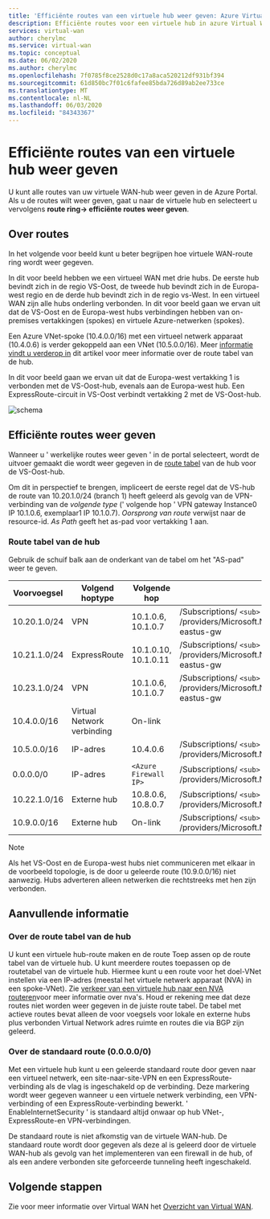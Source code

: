```yaml
---
title: 'Efficiënte routes van een virtuele hub weer geven: Azure Virtual WAN | Microsoft Docs'
description: Efficiënte routes voor een virtuele hub in azure Virtual WAN door lopen
services: virtual-wan
author: cherylmc
ms.service: virtual-wan
ms.topic: conceptual
ms.date: 06/02/2020
ms.author: cherylmc
ms.openlocfilehash: 7f0785f8ce2528d0c17a8aca520212df931bf394
ms.sourcegitcommit: 61d850bc7f01c6fafee85bda726d89ab2ee733ce
ms.translationtype: MT
ms.contentlocale: nl-NL
ms.lasthandoff: 06/03/2020
ms.locfileid: "84343367"
---
```

# <a name="view-effective-routes-of-a-virtual-hub"></a>Efficiënte routes van een virtuele hub weer geven

U kunt alle routes van uw virtuele WAN-hub weer geven in de Azure Portal. Als u de routes wilt weer geven, gaat u naar de virtuele hub en selecteert u vervolgens **route ring-> efficiënte routes weer geven**.

## <a name="understanding-routes"></a><a name="understand"></a>Over routes

In het volgende voor beeld kunt u beter begrijpen hoe virtuele WAN-route ring wordt weer gegeven.

In dit voor beeld hebben we een virtueel WAN met drie hubs. De eerste hub bevindt zich in de regio VS-Oost, de tweede hub bevindt zich in de Europa-west regio en de derde hub bevindt zich in de regio vs-West. In een virtueel WAN zijn alle hubs onderling verbonden. In dit voor beeld gaan we ervan uit dat de VS-Oost en de Europa-west hubs verbindingen hebben van on-premises vertakkingen (spokes) en virtuele Azure-netwerken (spokes).

Een Azure VNet-spoke (10.4.0.0/16) met een virtueel netwerk apparaat (10.4.0.6) is verder gekoppeld aan een VNet (10.5.0.0/16). Meer [informatie vindt u verderop in](#abouthubroute) dit artikel voor meer informatie over de route tabel van de hub.

In dit voor beeld gaan we ervan uit dat de Europa-west vertakking 1 is verbonden met de VS-Oost-hub, evenals aan de Europa-west hub. Een ExpressRoute-circuit in VS-Oost verbindt vertakking 2 met de VS-Oost-hub.

![schema](./media/effective-routes-virtual-hub/diagram.png)

## <a name="view-effective-routes"></a><a name="view"></a>Efficiënte routes weer geven

Wanneer u ' werkelijke routes weer geven ' in de portal selecteert, wordt de uitvoer gemaakt die wordt weer gegeven in de [route tabel](#routetable) van de hub voor de VS-Oost-hub.

Om dit in perspectief te brengen, impliceert de eerste regel dat de VS-hub de route van 10.20.1.0/24 (branch 1) heeft geleerd als gevolg van de VPN-verbinding van de *volgende type* (' volgende hop ' VPN gateway Instance0 IP 10.1.0.6, exemplaar1 IP 10.1.0.7). *Oorsprong van route* verwijst naar de resource-id. *As Path* geeft het as-pad voor vertakking 1 aan.

### <a name="hub-route-table"></a><a name="routetable"></a>Route tabel van de hub

Gebruik de schuif balk aan de onderkant van de tabel om het "AS-pad" weer te geven.

| **Voorvoegsel** |  **Volgend hoptype** | **Volgende hop** |  **Route oorsprong** |**ALS pad** |
| ---        | ---                | ---          | ---               | ---         |
| 10.20.1.0/24|VPN |10.1.0.6, 10.1.0.7| /Subscriptions/ `<sub>` /ResourceGroups/ `<rg>` /providers/Microsoft.Network/vpnGateways/343a19aa6ac74e4d81f05ccccf1536cf-eastus-gw| 20.000|
|10.21.1.0/24 |ExpressRoute|10.1.0.10, 10.1.0.11|/Subscriptions/ `<sub>` /ResourceGroups/ `<rg>` /providers/Microsoft.Network/expressRouteGateways/4444a6ac74e4d85555-eastus-gw|21000|
|10.23.1.0/24| VPN |10.1.0.6, 10.1.0.7|/Subscriptions/ `<sub>` /ResourceGroups/ `<rg>` /providers/Microsoft.Network/vpnGateways/343a19aa6ac74e4d81f05ccccf1536cf-eastus-gw|23000|
|10.4.0.0/16|Virtual Network verbinding| On-link |  |  |
|10.5.0.0/16| IP-adres| 10.4.0.6|/Subscriptions/ `<sub>` /ResourceGroups/ `<rg>` /providers/Microsoft.Network/virtualhubs/easthub_1/routetables/table_1| |
|0.0.0.0/0| IP-adres| `<Azure Firewall IP>` |/Subscriptions/ `<sub>` /ResourceGroups/ `<rg>` /providers/Microsoft.Network/virtualhubs/easthub_1/routetables/table_1| |
|10.22.1.0/16| Externe hub|10.8.0.6, 10.8.0.7|/Subscriptions/ `<sub>` /ResourceGroups/ `<rg>` /providers/Microsoft.Network/virtualhubs/westhub_| 4848-22000 |
|10.9.0.0/16| Externe hub|  On-link |/Subscriptions/ `<sub>` /ResourceGroups/ `<rg>` /providers/Microsoft.Network/virtualhubs/westhub_1| |

>[!NOTE]
> Als het VS-Oost en de Europa-west hubs niet communiceren met elkaar in de voorbeeld topologie, is de door u geleerde route (10.9.0.0/16) niet aanwezig. Hubs adverteren alleen netwerken die rechtstreeks met hen zijn verbonden.
>

## <a name="additional-information"></a><a name="additional"></a>Aanvullende informatie

### <a name="about-the-hub-route-table"></a><a name="abouthubroute"></a>Over de route tabel van de hub

U kunt een virtuele hub-route maken en de route Toep assen op de route tabel van de virtuele hub. U kunt meerdere routes toepassen op de routetabel van de virtuele hub. Hiermee kunt u een route voor het doel-VNet instellen via een IP-adres (meestal het virtuele netwerk apparaat (NVA) in een spoke-VNet). Zie [verkeer van een virtuele hub naar een NVA routeren](virtual-wan-route-table-portal.md)voor meer informatie over nva's. Houd er rekening mee dat deze routes niet worden weer gegeven in de juiste route tabel. De tabel met actieve routes bevat alleen de voor voegsels voor lokale en externe hubs plus verbonden Virtual Network adres ruimte en routes die via BGP zijn geleerd.

### <a name="about-default-route-00000"></a><a name="aboutdefaultroute"></a>Over de standaard route (0.0.0.0/0)

Met een virtuele hub kunt u een geleerde standaard route door geven naar een virtueel netwerk, een site-naar-site-VPN en een ExpressRoute-verbinding als de vlag is ingeschakeld op de verbinding. Deze markering wordt weer gegeven wanneer u een virtuele netwerk verbinding, een VPN-verbinding of een ExpressRoute-verbinding bewerkt. ' EnableInternetSecurity ' is standaard altijd onwaar op hub VNet-, ExpressRoute-en VPN-verbindingen.

De standaard route is niet afkomstig van de virtuele WAN-hub. De standaard route wordt door gegeven als deze al is geleerd door de virtuele WAN-hub als gevolg van het implementeren van een firewall in de hub, of als een andere verbonden site geforceerde tunneling heeft ingeschakeld.

## <a name="next-steps"></a>Volgende stappen

Zie voor meer informatie over Virtual WAN het [Overzicht van Virtual WAN](virtual-wan-about.md).
